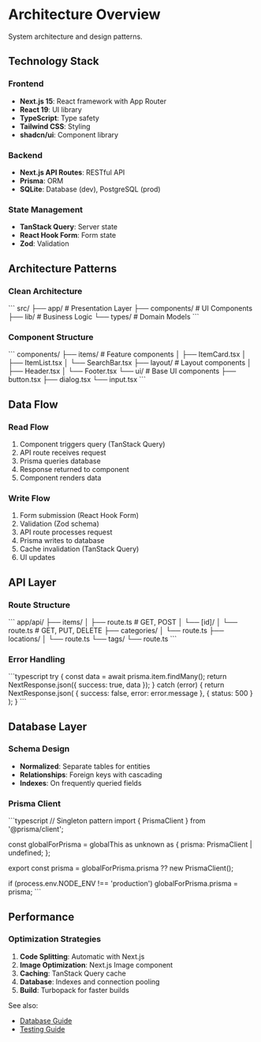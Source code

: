 # Architecture Overview

System architecture and design patterns.

## Technology Stack

### Frontend
- **Next.js 15**: React framework with App Router
- **React 19**: UI library
- **TypeScript**: Type safety
- **Tailwind CSS**: Styling
- **shadcn/ui**: Component library

### Backend
- **Next.js API Routes**: RESTful API
- **Prisma**: ORM
- **SQLite**: Database (dev), PostgreSQL (prod)

### State Management
- **TanStack Query**: Server state
- **React Hook Form**: Form state
- **Zod**: Validation

## Architecture Patterns

### Clean Architecture
\`\`\`
src/
├── app/              # Presentation Layer
├── components/       # UI Components
├── lib/              # Business Logic
└── types/            # Domain Models
\`\`\`

### Component Structure
\`\`\`
components/
├── items/            # Feature components
│   ├── ItemCard.tsx
│   ├── ItemList.tsx
│   └── SearchBar.tsx
├── layout/           # Layout components
│   ├── Header.tsx
│   └── Footer.tsx
└── ui/               # Base UI components
    ├── button.tsx
    ├── dialog.tsx
    └── input.tsx
\`\`\`

## Data Flow

### Read Flow
1. Component triggers query (TanStack Query)
2. API route receives request
3. Prisma queries database
4. Response returned to component
5. Component renders data

### Write Flow
1. Form submission (React Hook Form)
2. Validation (Zod schema)
3. API route processes request
4. Prisma writes to database
5. Cache invalidation (TanStack Query)
6. UI updates

## API Layer

### Route Structure
\`\`\`
app/api/
├── items/
│   ├── route.ts      # GET, POST
│   └── [id]/
│       └── route.ts  # GET, PUT, DELETE
├── categories/
│   └── route.ts
├── locations/
│   └── route.ts
└── tags/
    └── route.ts
\`\`\`

### Error Handling
\`\`\`typescript
try {
  const data = await prisma.item.findMany();
  return NextResponse.json({ success: true, data });
} catch (error) {
  return NextResponse.json(
    { success: false, error: error.message },
    { status: 500 }
  );
}
\`\`\`

## Database Layer

### Schema Design
- **Normalized**: Separate tables for entities
- **Relationships**: Foreign keys with cascading
- **Indexes**: On frequently queried fields

### Prisma Client
\`\`\`typescript
// Singleton pattern
import { PrismaClient } from '@prisma/client';

const globalForPrisma = globalThis as unknown as {
  prisma: PrismaClient | undefined;
};

export const prisma =
  globalForPrisma.prisma ?? new PrismaClient();

if (process.env.NODE_ENV !== 'production')
  globalForPrisma.prisma = prisma;
\`\`\`

## Performance

### Optimization Strategies
1. **Code Splitting**: Automatic with Next.js
2. **Image Optimization**: Next.js Image component
3. **Caching**: TanStack Query cache
4. **Database**: Indexes and connection pooling
5. **Build**: Turbopack for faster builds

See also:
- [Database Guide](./database.md)
- [Testing Guide](./testing.md)

